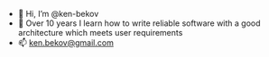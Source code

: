 - 👋 Hi, I’m @ken-bekov
- 🌱 Over 10 years I learn how to write reliable software with a good architecture which meets user requirements
- 📫 ken.bekov@gmail.com

<!---
ken-bekov/ken-bekov is a ✨ special ✨ repository because its `README.md` (this file) appears on your GitHub profile.
You can click the Preview link to take a look at your changes.
--->
